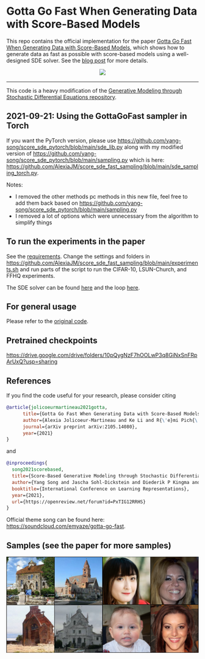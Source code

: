 # Gotta Go Fast When Generating Data with Score-Based Models

This repo contains the official implementation for the paper [Gotta Go Fast When Generating Data with Score-Based Models](https://arxiv.org/abs/2105.14080), which shows how to generate data as fast as possible with score-based models using a well-designed SDE solver. See the [blog post](https://ajolicoeur.wordpress.com/gotta-go-fast-with-score-based-models/) for more details.

<p align="center">
  <img src="https://i.kym-cdn.com/photos/images/newsfeed/000/615/826/8ba.gif">
</p>

--------------------

This code is a heavy modification of the [Generative Modeling through Stochastic Differential Equations repository](https://github.com/yang-song/score_sde).

## 2021-09-21: Using the GottaGoFast sampler in Torch
If you want the PyTorch version, please use https://github.com/yang-song/score_sde_pytorch/blob/main/sde_lib.py along with my modified version of https://github.com/yang-song/score_sde_pytorch/blob/main/sampling.py which is here: https://github.com/AlexiaJM/score_sde_fast_sampling/blob/main/sde_sampling_torch.py.

Notes:
- I removed the other methods pc methods in this new file, feel free to add them back based on https://github.com/yang-song/score_sde_pytorch/blob/main/sampling.py
- I removed a lot of options which were unnecessary from the algorithm to simplify things

## To run the experiments in the paper

See the [requirements](https://github.com/AlexiaJM/score_sde_fast_sampling/blob/main/requirements.txt). 
Change the settings and folders in https://github.com/AlexiaJM/score_sde_fast_sampling/blob/main/experiments.sh and run parts of the script to run the CIFAR-10, LSUN-Church, and FFHQ experiments.

The SDE solver can be found [here](https://github.com/AlexiaJM/score_sde_fast_sampling/blob/main/sampling.py#L172) and the loop [here](https://github.com/AlexiaJM/score_sde_fast_sampling/blob/main/sampling.py#L574).

## For general usage 

Please refer to the [original code](https://github.com/yang-song/score_sde).

## Pretrained checkpoints

https://drive.google.com/drive/folders/10pQygNzF7hOOLwP3q8GiNxSnFRpArUxQ?usp=sharing

## References
If you find the code useful for your research, please consider citing
```bib
@article{jolicoeurmartineau2021gotta,
      title={Gotta Go Fast When Generating Data with Score-Based Models}, 
      author={Alexia Jolicoeur-Martineau and Ke Li and R{\'e}mi Pich{\'e}-Taillefer and Tal Kachman and Ioannis Mitliagkas},
      journal={arXiv preprint arXiv:2105.14080},
      year={2021}
}
```
and 
```bib
@inproceedings{
  song2021scorebased,
  title={Score-Based Generative Modeling through Stochastic Differential Equations},
  author={Yang Song and Jascha Sohl-Dickstein and Diederik P Kingma and Abhishek Kumar and Stefano Ermon and Ben Poole},
  booktitle={International Conference on Learning Representations},
  year={2021},
  url={https://openreview.net/forum?id=PxTIG12RRHS}
}
```

Official theme song can be found here: https://soundcloud.com/emyaze/gotta-go-fast.

## Samples (see the paper for more samples)

![](/images/both.png)
